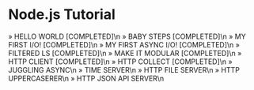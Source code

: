 # Node.js Tutorial

» HELLO WORLD [COMPLETED]\n
» BABY STEPS [COMPLETED]\n
» MY FIRST I/O! [COMPLETED]\n
» MY FIRST ASYNC I/O! [COMPLETED]\n
» FILTERED LS [COMPLETED]\n
» MAKE IT MODULAR [COMPLETED]\n
» HTTP CLIENT [COMPLETED]\n
» HTTP COLLECT [COMPLETED]\n
» JUGGLING ASYNC\n
» TIME SERVER\n
» HTTP FILE SERVER\n
» HTTP UPPERCASERER\n
» HTTP JSON API SERVER\n
